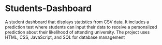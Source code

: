 # Students-Dashboard
A student dashboard that displays statistics from CSV data. It includes a prediction test where students can input their data to receive a personalized prediction about their likelihood of attending university. The project uses HTML, CSS, JavaScript, and SQL for database management
